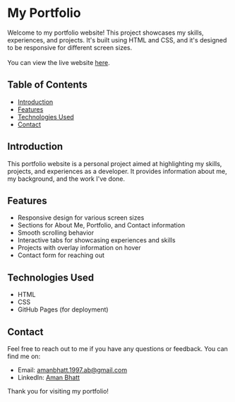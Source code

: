 # My Portfolio

Welcome to my portfolio website! This project showcases my skills, experiences, and projects. It's built using HTML and CSS, and it's designed to be responsive for different screen sizes.<br><br> 
You can view the live website [here](https://amanbhatt97.github.io/portfolio/).

## Table of Contents

- [Introduction](#introduction)
- [Features](#features)
- [Technologies Used](#technologies-used)
- [Contact](#contact)

## Introduction

This portfolio website is a personal project aimed at highlighting my skills, projects, and experiences as a developer. It provides information about me, my background, and the work I've done.

## Features

- Responsive design for various screen sizes
- Sections for About Me, Portfolio, and Contact information
- Smooth scrolling behavior
- Interactive tabs for showcasing experiences and skills
- Projects with overlay information on hover
- Contact form for reaching out

## Technologies Used

- HTML
- CSS
- GitHub Pages (for deployment)

## Contact

Feel free to reach out to me if you have any questions or feedback. You can find me on:

- Email: amanbhatt.1997.ab@gmail.com
- LinkedIn: [Aman Bhatt](https://www.linkedin.com/in/amanbhatt1997/)

Thank you for visiting my portfolio!
